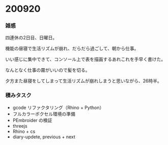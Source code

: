 # 200920  

### 雑感  

四連休の2日目、日曜日。  

機能の昼寝で生活リズムが崩れ、だらだら過ごして、朝から仕事。  

いい感じに集中できて、コンソール上で表を描画するあれこれを手早く書けた。  

なんとなく仕事の霧がいいので髪を切る。  

夕方また昼寝をしてしまって生活リズムが崩れしまうと思いながら、26時半。  

### 積みタスク  

- gcode リファクタリング（Rhino + Python）  
- フルカラーボクセル環境の準備  
- PEmbroider の検証  
- threejs  
- Rhino + cs  
- diary-updete, previous + next  